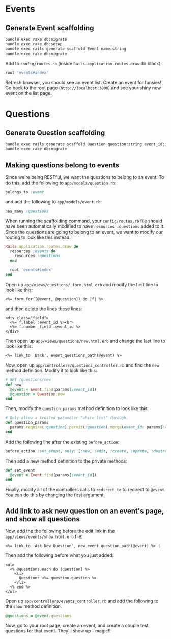 # Events

## Generate Event scaffolding

```bash
bundle exec rake db:migrate
bundle exec rake db:setup
bundle exec rails generate scaffold Event name:string
bundle exec rake db:migrate
```

Add to `config/routes.rb` (inside `Rails.application.routes.draw` do block):
```ruby
root 'events#index'
```

Refresh browser, you should see an event list. Create an event for funsies! Go back to the root page (`http://localhost:3000`) and see 
your shiny new event on the list page.

# Questions

## Generate Question scaffolding

```bash
bundle exec rails generate scaffold Question question:string event_id:integer
bundle exec rake db:migrate
```

## Making questions belong to events

Since we're being RESTful, we want the questions to belong to an event. To do this, add the following to `app/models/question.rb`:
```ruby
belongs_to :event
```
and add the following to `app/models/event.rb`:
```ruby
has_many :questions
```

When running the scaffolding command, your `config/routes.rb` file should have been automatically modified to have `resources :questions` added to it. Since the questions are going to belong to an event, we want to modify our routing to look like this instead:

```ruby
Rails.application.routes.draw do
  resources :events do
    resources :questions
  end

  root 'events#index'
end
```

Open up `app/views/questions/_form.html.erb` and modify the first line to look like this:
```erb
<%= form_for([@event, @question]) do |f| %>
```
and then delete the lines these lines:
```erb
<div class="field">
  <%= f.label :event_id %><br>
  <%= f.number_field :event_id %>
</div>
```

Then open up `app/views/questions/new.html.erb` and change the last line to look like this:
```erb
<%= link_to 'Back', event_questions_path(@event) %>
```

Now, open up `app/controllers/questions_controller.rb` and find the `new` method definition. Modify it to look like this:
```ruby
# GET /questions/new
def new
  @event = Event.find(params[:event_id])
  @question = Question.new
end
```

Then, modify the `question_params` method definition to look like this:
```ruby
# Only allow a trusted parameter "white list" through.
def question_params
  params.require(:question).permit(:question).merge(event_id: params[:event_id])
end
```

Add the following line after the existing `before_action`:
```ruby
before_action :set_event, only: [:new, :edit, :create, :update, :destroy]
```

Then add a new method definition to the private methods:
```ruby
def set_event
  @event = Event.find(params[:event_id])
end
```

Finally, modify all of the controllers calls to `redirect_to` to redirect to `@event`. You can do this by changing the first argument.

## Add link to ask new question on an event's page, and show all questions

Now, add the the following before the edit link in the `app/views/events/show.html.erb` file:
```erb
<%= link_to 'Ask New Question', new_event_question_path(@event) %> |
```

Then add the following before what you just added:
```erb
<ul>
  <% @questions.each do |question| %>
    <li>
      Question: <%= question.question %>
    </li>
  <% end %>
</ul>
```

Open up `app/controllers/events_controller.rb` and add the following to the `show` method definition.
```ruby
@questions = @event.questions
```

Now, go to your root page, create an event, and create a couple test questions for that event. They'll show up - magic!!
